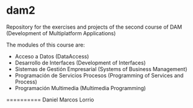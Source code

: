 ﻿# dam2

Repository for the exercises and projects of the second course of DAM (Development of Multiplatform Applications)


The modules of this course are:

- Acceso a Datos (DataAccess)
- Desarrollo de Interfaces (Development of Interfaces)
- Sistemas de Gestión Empresarial (Systems of Business Management)
- Programación de Servicios Procesos (Programming of Services and Process)
- Programación Multimedia (Multimedia Programming)

==========
Daniel Marcos Lorrio
